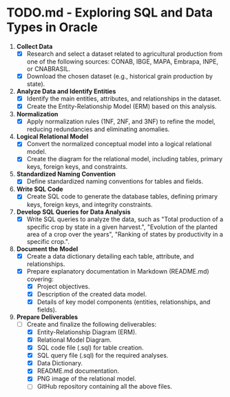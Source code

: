 # TODO.md - Exploring SQL and Data Types in Oracle

1. **Collect Data**
   - [x] Research and select a dataset related to agricultural production from one of the following sources: CONAB, IBGE, MAPA, Embrapa, INPE, or CNABRASIL.
   - [x] Download the chosen dataset (e.g., historical grain production by state).

2. **Analyze Data and Identify Entities**
   - [x] Identify the main entities, attributes, and relationships in the dataset.
   - [x] Create the Entity-Relationship Model (ERM) based on this analysis.

3. **Normalization**
   - [x] Apply normalization rules (1NF, 2NF, and 3NF) to refine the model, reducing redundancies and eliminating anomalies.

4. **Logical Relational Model**
   - [x] Convert the normalized conceptual model into a logical relational model.
   - [x] Create the diagram for the relational model, including tables, primary keys, foreign keys, and constraints.

5. **Standardized Naming Convention**
   - [x] Define standardized naming conventions for tables and fields.

6. **Write SQL Code**
   - [x] Create SQL code to generate the database tables, defining primary keys, foreign keys, and integrity constraints.

7. **Develop SQL Queries for Data Analysis**
   - [x] Write SQL queries to analyze the data, such as "Total production of a specific crop by state in a given harvest.", "Evolution of the planted area of a crop over the years", "Ranking of states by productivity in a specific crop.".

8. **Document the Model**
   - [x] Create a data dictionary detailing each table, attribute, and relationships.
   - [x] Prepare explanatory documentation in Markdown (README.md) covering:
     - [x] Project objectives.
     - [x] Description of the created data model.
     - [x] Details of key model components (entities, relationships, and fields).

9. **Prepare Deliverables**
   - [ ] Create and finalize the following deliverables:
     - [x] Entity-Relationship Diagram (ERM).
     - [x] Relational Model Diagram.
     - [x] SQL code file (.sql) for table creation.
     - [x] SQL query file (.sql) for the required analyses.
     - [x] Data Dictionary.
     - [x] README.md documentation.
     - [x] PNG image of the relational model.
     - [ ] GitHub repository containing all the above files.
